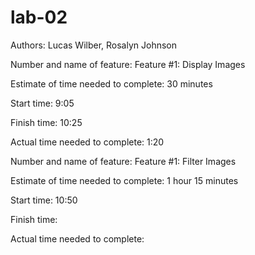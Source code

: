 # lab-02
Authors: Lucas Wilber, Rosalyn Johnson



Number and name of feature: Feature #1: Display Images

Estimate of time needed to complete: 30 minutes

Start time: 9:05

Finish time: 10:25

Actual time needed to complete: 1:20


Number and name of feature: Feature #1: Filter Images

Estimate of time needed to complete: 1 hour 15 minutes

Start time: 10:50

Finish time: 

Actual time needed to complete: 
